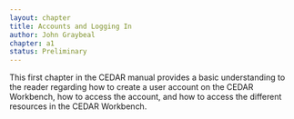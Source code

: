 ```yaml
---
layout: chapter
title: Accounts and Logging In
author: John Graybeal
chapter: a1
status: Preliminary
---
```


This first chapter in the CEDAR manual provides a basic understanding to the reader regarding how to create a user account on the CEDAR Workbench, how to access the account, and how to access the different resources in the CEDAR Workbench.
